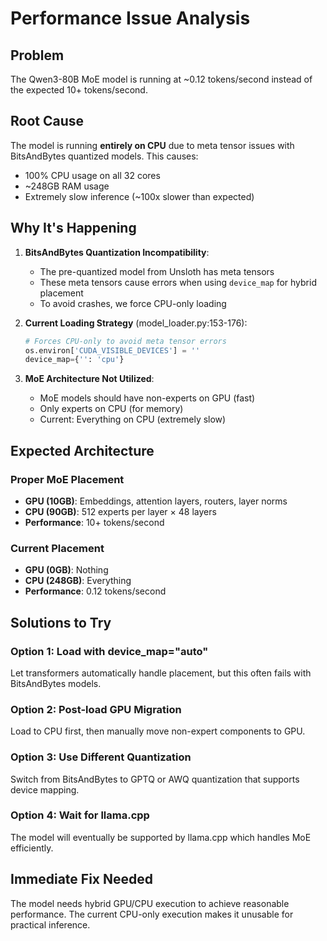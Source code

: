 # Performance Issue Analysis

## Problem
The Qwen3-80B MoE model is running at ~0.12 tokens/second instead of the expected 10+ tokens/second.

## Root Cause
The model is running **entirely on CPU** due to meta tensor issues with BitsAndBytes quantized models. This causes:
- 100% CPU usage on all 32 cores
- ~248GB RAM usage
- Extremely slow inference (~100x slower than expected)

## Why It's Happening

1. **BitsAndBytes Quantization Incompatibility**:
   - The pre-quantized model from Unsloth has meta tensors
   - These meta tensors cause errors when using `device_map` for hybrid placement
   - To avoid crashes, we force CPU-only loading

2. **Current Loading Strategy** (model_loader.py:153-176):
   ```python
   # Forces CPU-only to avoid meta tensor errors
   os.environ['CUDA_VISIBLE_DEVICES'] = ''
   device_map={'': 'cpu'}
   ```

3. **MoE Architecture Not Utilized**:
   - MoE models should have non-experts on GPU (fast)
   - Only experts on CPU (for memory)
   - Current: Everything on CPU (extremely slow)

## Expected Architecture

### Proper MoE Placement
- **GPU (10GB)**: Embeddings, attention layers, routers, layer norms
- **CPU (90GB)**: 512 experts per layer × 48 layers
- **Performance**: 10+ tokens/second

### Current Placement
- **GPU (0GB)**: Nothing
- **CPU (248GB)**: Everything
- **Performance**: 0.12 tokens/second

## Solutions to Try

### Option 1: Load with device_map="auto"
Let transformers automatically handle placement, but this often fails with BitsAndBytes models.

### Option 2: Post-load GPU Migration
Load to CPU first, then manually move non-expert components to GPU.

### Option 3: Use Different Quantization
Switch from BitsAndBytes to GPTQ or AWQ quantization that supports device mapping.

### Option 4: Wait for llama.cpp
The model will eventually be supported by llama.cpp which handles MoE efficiently.

## Immediate Fix Needed
The model needs hybrid GPU/CPU execution to achieve reasonable performance. The current CPU-only execution makes it unusable for practical inference.